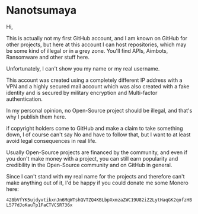 # Nanotsumaya

Hi, 

This is actually not my first GitHub account, and I am known on GitHub for other projects,
but here at this account I can host repositories, which may be some kind of illegal or in a grey zone. 
You'll find APIs, Aimbots, Ransomware and other stuff here.

Unfortunately, I can't show you my name or my real username.


This account was created using a completely different IP address with a VPN
and a highly secured mail account which was also created with a fake identity  and
is secured by military encryption and Multi-factor authentication.



In my personal opinion, no Open-Source project should be illegal, and that's why
I publish them here.

if copyright holders come to GitHub and make a claim to take something down, I of course
can't say No and have to follow that, but I want to at least avoid legal consequences in 
real life.


Usually Open-Source projects are financed by the community, and even if you don't make money with a project, you can still
earn popularity and credibility in the Open-Source community and on GitHub in general.

Since I can't stand with my real name for the projects and therefore can't make anything out of it, I'd be happy
if you could donate me some Monero here:

`428bVfYK5ujdyvtikxnJn6MqWTshQVTZQ4KBLbpXxmzaZWC19U82iZ2LytHaqGK2qofzHBL577dJoKauTp1FaCTVCSR736x`





